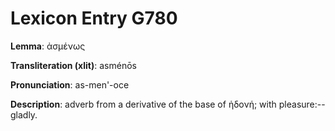 # Lexicon Entry G780

**Lemma**: ἀσμένως

**Transliteration (xlit)**: asménōs

**Pronunciation**: as-men'-oce

**Description**:
adverb from a derivative of the base of ἡδονή; with pleasure:--gladly.
